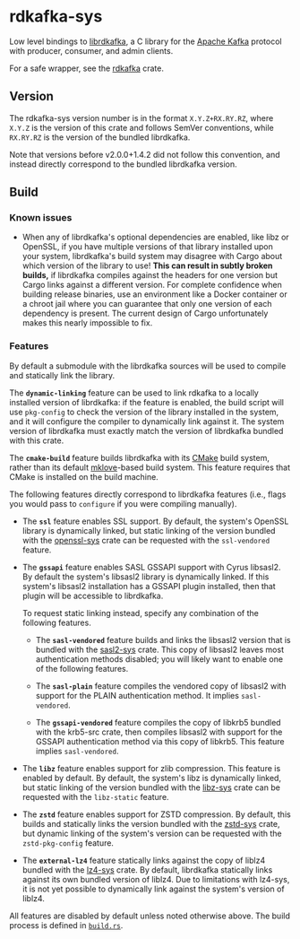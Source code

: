 # rdkafka-sys

Low level bindings to [librdkafka](https://github.com/edenhill/librdkafka),
a C library for the [Apache Kafka] protocol with producer, consumer, and
admin clients.

For a safe wrapper, see the [rdkafka] crate.

## Version

The rdkafka-sys version number is in the format `X.Y.Z+RX.RY.RZ`, where
`X.Y.Z` is the version of this crate and follows SemVer conventions, while
`RX.RY.RZ` is the version of the bundled librdkafka.

Note that versions before v2.0.0+1.4.2 did not follow this convention, and
instead directly correspond to the bundled librdkafka version.

## Build

### Known issues

* When any of librdkafka's optional dependencies are enabled, like libz or
  OpenSSL, if you have multiple versions of that library installed upon your
  system, librdkafka's build system may disagree with Cargo about which
  version of the library to use! **This can result in subtly broken
  builds,** if librdkafka compiles against the headers for one version but
  Cargo links against a different version.  For complete confidence when
  building release binaries, use an environment like a Docker container or a
  chroot jail where you can guarantee that only one version of each
  dependency is present. The current design of Cargo unfortunately makes
  this nearly impossible to fix.

### Features

By default a submodule with the librdkafka sources will be used to compile
and statically link the library.

The **`dynamic-linking`** feature can be used to link rdkafka to a locally
installed version of librdkafka: if the feature is enabled, the build script
will use `pkg-config` to check the version of the library installed in the
system, and it will configure the compiler to dynamically link against it.
The system version of librdkafka must exactly match the version of
librdkafka bundled with this crate.

The **`cmake-build`** feature builds librdkafka with its [CMake] build
system, rather than its default [mklove]-based build system. This feature
requires that CMake is installed on the build machine.

The following features directly correspond to librdkafka features (i.e.,
flags you would pass to `configure` if you were compiling manually).

  * The **`ssl`** feature enables SSL support. By default, the system's
    OpenSSL library is dynamically linked, but static linking of the version
    bundled with the [openssl-sys] crate can be requested with the
    `ssl-vendored` feature.

 * The **`gssapi`** feature enables SASL GSSAPI support with Cyrus libsasl2.
   By default the system's libsasl2 library is dynamically linked. If this
   system's libsasl2 installation has a GSSAPI plugin installed, then that
   plugin will be accessible to librdkafka.

   To request static linking instead, specify any combination of the
   following features.

     * The **`sasl-vendored`** feature builds and links the libsasl2 version
       that is bundled with the [sasl2-sys] crate. This copy of libsasl2
       leaves most authentication methods disabled; you will likely want to
       enable one of the following features.

     * The **`sasl-plain`** feature compiles the vendored copy of libsasl2
       with support for the PLAIN authentication method. It implies
       `sasl-vendored`.

     * The **`gssapi-vendored`** feature compiles the copy of libkrb5
       bundled with the krb5-src crate, then compiles libsasl2 with support
       for the GSSAPI authentication method via this copy of libkrb5. This
       feature implies `sasl-vendored`.

  * The **`libz`** feature enables support for zlib compression. This
    feature is enabled by default. By default, the system's libz is
    dynamically linked, but static linking of the version bundled with the
    [libz-sys] crate can be requested with the `libz-static` feature.

  * The **`zstd`** feature enables support for ZSTD compression. By default,
    this builds and statically links the version bundled with the [zstd-sys]
    crate, but dynamic linking of the system's version can be requested with
    the `zstd-pkg-config` feature.

  * The **`external-lz4`** feature statically links against the copy of
    liblz4 bundled with the [lz4-sys] crate. By default, librdkafka
    statically links against its own bundled version of liblz4. Due to
    limitations with lz4-sys, it is not yet possible to dynamically link
    against the system's version of liblz4.

All features are disabled by default unless noted otherwise above. The build
process is defined in [`build.rs`].

[`build.rs`]: https://github.com/fede1024/rust-rdkafka/tree/master/rdkafka-sys/build.rs
[Apache Kafka]: https://kafka.apache.org
[CMake]: https://cmake.org
[libz-sys]: https://crates.io/crates/libz-sys
[lz4-sys]: https://crates.io/crates/lz4-sys
[mklove]: https://github.com/edenhill/mklove
[openssl-sys]: https://crates.io/crates/openssl-sys
[rdkafka]: https://docs.rs/rdkafka
[sasl2-sys]: https://docs.rs/sasl2-sys
[zstd-sys]: https://crates.io/crates/zstd-sys
